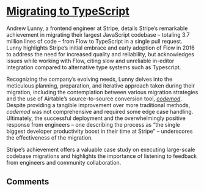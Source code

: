 # [Migrating to TypeScript](https://stripe.com/blog/migrating-to-typescript)

Andrew Lunny, a frontend engineer at Stripe, details Stripe’s remarkable achievement in migrating their largest JavaScript codebase – totaling 3.7 million lines of code – from Flow to TypeScript in a single pull request. Lunny highlights Stripe’s initial embrace and early adoption of Flow in 2016 to address the need for increased quality and reliability, but acknowledges issues while working with Flow, citing slow and unreliable in-editor integration compared to alternative type systems such as Typescript.

Recognizing the company’s evolving needs, Lunny delves into the meticulous planning, preparation, and iterative approach taken during their migration, including the contemplation between various migration strategies and the use of Airtable’s source-to-source conversion tool, [_codemod_](https://github.com/Airtable/typescript-migration-codemod). Despite providing a tangible improvement over more traditional methods, _codemod_ was not comprehensive and required some edge case handling. Ultimately, the successful deployment and the overwhelmingly positive response from engineers – one describing the process as “the single biggest developer productivity boost in their time at Stripe” – underscores the effectiveness of the migration.

Stripe’s achievement offers a valuable case study on executing large-scale codebase migrations and highlights the importance of listening to feedback from engineers and community collaboration.

## Comments